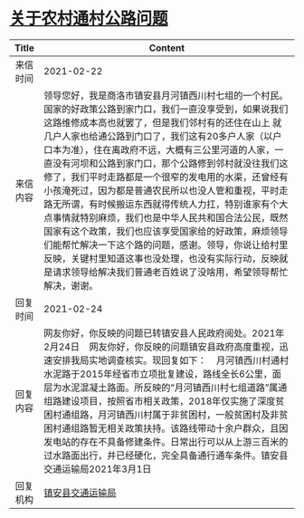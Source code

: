 # <a href="http://www.shangluo.gov.cn/zmhd/ldxxxx.jsp?urltype=leadermail.LeaderMailContentUrl&wbtreeid=1112&leadermailid=6952">关于农村通村公路问题</a>
| Title |                                                                                                                                                                                             Content                                                                                                                                                                                              |
|:-----:|--------------------------------------------------------------------------------------------------------------------------------------------------------------------------------------------------------------------------------------------------------------------------------------------------------------------------------------------------------------------------------------------------|
| 来信时间  | 2021-02-22                                                                                                                                                                                                                                                                                                                                                                                       |
| 来信内容  | 领导您好，我是商洛市镇安县月河镇西川村七组的一个村民。国家的好政策公路到家门口，我们一直没享受到，如果说我们这路维修成本高也就罢了，但是我们邻村有的还住在山上 就几户人家也给通公路到门口了，我们这有20多户人家（以户口本为准），住在离政府不远，大概有三公里河道的人家，一直没有河坝和公路到家门口，那个公路修到邻村就没往我们这修了，我们平时走路都是一个很窄的发电用的水渠，还曾经有小孩淹死过，因为都是普通农民所以也没人管和重视，平时走路无所谓，有时候搬运东西就得传统人力扛，特别谁家有个大点事情就特别麻烦，我们也是中华人民共和国合法公民，既然国家有这个政策，我们也应该享受国家给的好政策，麻烦领导们能帮忙解决一下这个路的问题，感谢。领导，你说让给村里反映，关键村里知道这事也没处理，也没有实际行动，反映就是请求领导给解决我们普通老百姓说了没啥用，希望领导帮忙解决，谢谢。 |
| 回复时间  | 2021-02-24                                                                                                                                                                                                                                                                                                                                                                                       |
| 回复内容  | 网友你好，你反映的问题已转镇安县人民政府阅处。2021年2月24日    网友你好，你反映的问题镇安县政府高度重视，迅速安排我局实地调查核实。现回复如下：    月河镇西川村通村水泥路于2015年经省市立项批复建设，路线全长6公里，面层为水泥混凝土路面。所反映的“月河镇西川村七组道路”属通组路建设项目，按照省市相关政策，2018年仅实施了深度贫困村通组路，月河镇西川村属于非贫困村，一般贫困村及非贫困村通组路暂无相关政策扶持。该路线带动十余户群众，且因发电站的存在不具备修建条件。日常出行可以从上游三百米的过水路面出行，并已经硬化，完全具备通行通车条件。镇安县交通运输局2021年3月1日                                                                                          |
| 回复机构  | <a href="../../categories/agencies/镇安县交通运输局.md">镇安县交通运输局</a>                                                                                                                                                                                                                                                                                                                                     |
